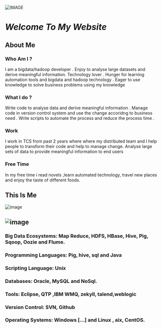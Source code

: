 
![IMAGE](https://tr2.cbsistatic.com/hub/i/r/2016/06/02/191827a1-5d53-448b-bc74-ea745fee7c44/resize/770x/b2bf48cf1112a8e3912cb58a4033ffa2/internetglocal.jpg)

#  _Welcome To My Website_
   
## **About Me**
 
### Who Am I ?
 I am a bigdata/hadoop developer . Enjoy to analyse large datasets and derive meaningful information. Technology lover . Hunger for learning automation tools and bigdata and hadoop technology . Eager to use knowledge to solve business problems using my knowledge
 
### What I do ?
 Write code to analyse data and derive meaningful information . Manage code in version control system and use the change accoridng to business need . Write scripts to automate the process and reduce the process time .
 
### Work
 I work in TCS from past 2 years where where my distributed team and I help people to transform their code and help to manage change. Analyse large sets of data to provide meaningful information to end users
 
### Free Time
 In my free time i read novels ,learn automated technology, travel new places and enjoy the  taste of different foods.
 
## This Is Me  

 
 ![image](https://avatars2.githubusercontent.com/u/26433441?v=3&u=cdce6e8de39a968bf1d319ac2e12d38a3bc16295&s=400)

## ![image](http://www.ugc.ac.in/skill/images/pic_6.jpg)

### Big Data Ecosystems: Map Reduce, HDFS, HBase, Hive, Pig, Sqoop, Oozie and Flume.
### Programming Languages: Pig, hive, sql and Java
### Scripting Language: Unix
### Databases: Oracle, MySQL and NoSql.
### Tools: Eclipse, QTP ,IBM WMQ, zekyll, talend,weblogic 
### Version Control: SVN, Github
### Operating Systems: Windows […] and Linux , aix, CentOS.

